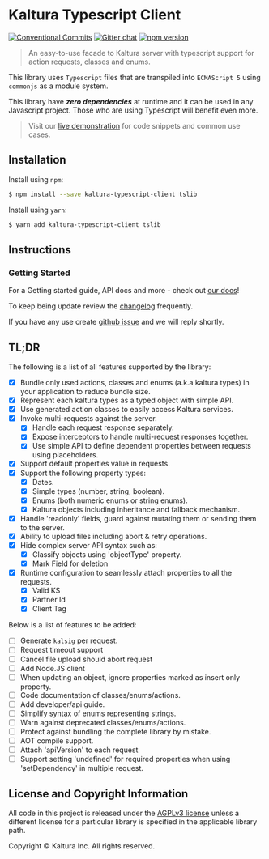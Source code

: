 # Kaltura Typescript Client 

[![Conventional Commits](https://img.shields.io/badge/Conventional%20Commits-1.0.0-yellow.svg)](https://conventionalcommits.org) [![Gitter chat](https://badges.gitter.im/kaltura-ng/kaltura-ng.png)](https://gitter.im/kaltura-ng/kaltura-ng) [![npm version](https://badge.fury.io/js/kaltura-typescript-client.svg)](https://badge.fury.io/js/kaltura-typescript-client) 
 
> An easy-to-use facade to Kaltura server with typescript support for action requests, classes and enums.
 
This library uses `Typescript` files that are transpiled  into `ECMAScript 5` using `commonjs` as a module system. 

This library have **_zero dependencies_** at runtime and it can be used in any Javascript project. Those who are using Typescript will benefit even more.
 
 >Visit our [live demonstration](https://goo.gl/c02JX2) for code snippets and common use cases.
 
## Installation

Install using `npm`:
```bash
$ npm install --save kaltura-typescript-client tslib
```
 
 
Install using `yarn`:
```bash
$ yarn add kaltura-typescript-client tslib
```


 
## Instructions
 
### Getting Started
For a Getting started guide, API docs and more - check out [our docs](docs/getting-started.md)!
  
To keep being update review the [changelog](CHANGELOG.md) frequently.
 
 If you have any use create [github issue](https://github.com/kaltura/KalturaGeneratedAPIClientsTypescript/issues) and we will reply shortly.
 

 
## TL;DR
The following is a list of all features supported by the library:
 
- [x] Bundle only used actions, classes and enums (a.k.a kaltura types) in your application to reduce bundle size.
- [x] Represent each kaltura types as a typed object with simple API.
- [x] Use generated action classes to easily access Kaltura services.
- [x] Invoke multi-requests against the server.
  - [x] Handle each request response separately.
  - [x] Expose interceptors to handle multi-request responses together.
  - [x] Use simple API to define dependent properties between requests using placeholders.
- [x] Support default properties value in requests.
- [x] Support the following property types:
   - [x] Dates.
   - [x] Simple types (number, string, boolean).  
   - [x] Enums (both numeric enums or string enums).
   - [x] Kaltura objects including inheritance and fallback mechanism.
- [x] Handle 'readonly' fields, guard against mutating them or sending them to the server.
- [x] Ability to upload files including abort & retry operations.
- [x] Hide complex server API syntax such as:
   - [x] Classify objects using 'objectType' property.
   - [x] Mark Field for deletion
- [x] Runtime configuration to seamlessly attach properties to all the requests.
   - [x] Valid KS
   - [x] Partner Id
   - [x] Client Tag
 
 Below is a list of features to be added:
- [ ] Generate `kalsig` per request.
- [ ] Request timeout support
- [ ] Cancel file upload should abort request
- [ ] Add Node.JS client 
- [ ] When updating an object, ignore properties marked as insert only property.
- [ ] Code documentation of classes/enums/actions.
- [ ] Add developer/api guide. 
- [ ] Simplify syntax of enums representing strings.
- [ ] Warn against deprecated classes/enums/actions.
- [ ] Protect against bundling the complete library by mistake.
- [ ] AOT compile support.
- [ ] Attach 'apiVersion' to each request 
- [ ] Support setting 'undefined' for required properties when using 'setDependency' in multiple request.
 
## License and Copyright Information
All code in this project is released under the [AGPLv3 license](http://www.gnu.org/licenses/agpl-3.0.html) unless a different license for a particular library is specified in the applicable library path.
 
Copyright © Kaltura Inc. All rights reserved.
 